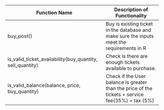 | Function Name                                             | Description of Functionality                                                                     |
|-----------------------------------------------------------|--------------------------------------------------------------------------------------------------|
| buy_post()                                                | Buy is existing ticket in the database and make sure the inputs meet the requirements in R       |
| is_valid_ticket_availability(buy_quantity, sell_quantity) | Check is there are enough tickets available to purchase.                                         |
| is_valid_balance(balance, price, buy_quantity)            | Check if the User balance is greater than the price of the tickets + service fee(35%) + tax (5%) |
